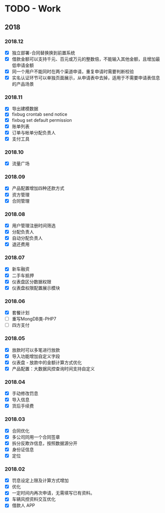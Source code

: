 # TODO - Work

## 2018

### 2018.12

- [X] 独立部署-合同替换换到前置系统
- [X] 借款金额可以支持千元、百元或万元的整数倍，不能输入其他金额，且增加最低申请金额
- [X] 同一个用户不能同时在两个渠道申请，重复申请时需要判断校验
- [X] 实名认证环节可以单独页面展示，从申请表中去掉，适用于不需要申请表信息的产品场景

### 2018.11

- [X] 导出建模数据
- [X] fixbug crontab send notice
- [X] fixbug set default permission
- [X] 账单列表
- [X] 订单与帐单分配负责人
- [X] 支付工具

### 2018.10

- [X] 流量广场

### 2018.09

- [X] 产品配置增加四种还款方式
- [X] 资方管理
- [X] 合同管理

### 2018.08

- [X] 用户管理注册时间筛选
- [X] 分配负责人
- [X] 自动分配负责人
- [X] 退还费用

### 2018.07

- [X] 新车融资
- [X] 二手车抵押
- [X] 仪表盘区分数据权限
- [X] 仪表盘权限配置展示模块

### 2018.06

- [X] 套餐计划
- [ ] 重写MongDB类-PHP7
- [ ] 四方支付

### 2018.05

- [X] 放款时可以多笔进行放款
- [X] 导入功能增加自定义字段
- [X] 仪表盘 - 放款中的金额计算方式优化
- [X] 产品配置：大数据风控查询时间支持自定义

### 2018.04

- [X] 手动修改罚息
- [X] 导入信息
- [X] 货后手续费

### 2018.03

- [X] 合同优化
- [X] 多公司同用一个合同签章
- [X] 拆分反欺诈信息，按照数据源分开 
- [X] 身份证信息
- [X] 定位

### 2018.02

- [X] 罚息设定上限及计算方式增加
- [X] 优化
- [X] 一定时间内再次申请，无需填写已有资料。
- [X] 车辆风控资料交互优化
- [X] 借款人 APP
